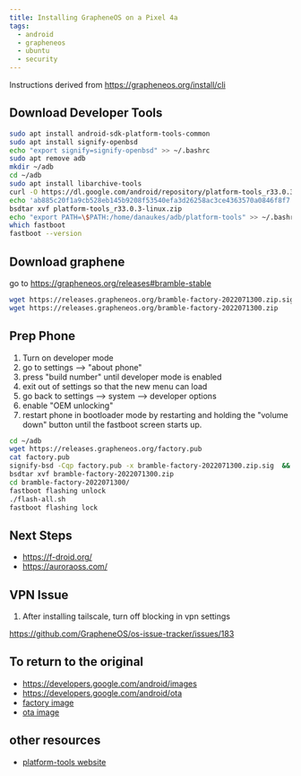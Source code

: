 ```yaml
---
title: Installing GrapheneOS on a Pixel 4a
tags:
  - android
  - grapheneos
  - ubuntu
  - security
---
```




Instructions derived from <https://grapheneos.org/install/cli>

## Download Developer Tools

```bash
sudo apt install android-sdk-platform-tools-common
sudo apt install signify-openbsd
echo "export signify=signify-openbsd" >> ~/.bashrc
sudo apt remove adb 
mkdir ~/adb
cd ~/adb
sudo apt install libarchive-tools
curl -O https://dl.google.com/android/repository/platform-tools_r33.0.3-linux.zip
echo 'ab885c20f1a9cb528eb145b9208f53540efa3d26258ac3ce4363570a0846f8f7  platform-tools_r33.0.3-linux.zip' | sha256sum -c
bsdtar xvf platform-tools_r33.0.3-linux.zip
echo "export PATH=\$PATH:/home/danaukes/adb/platform-tools" >> ~/.bashrc
which fastboot
fastboot --version
```

## Download graphene

go to <https://grapheneos.org/releases#bramble-stable>

```bash
wget https://releases.grapheneos.org/bramble-factory-2022071300.zip.sig
wget https://releases.grapheneos.org/bramble-factory-2022071300.zip
```

## Prep Phone

1. Turn on developer mode
1. go to settings --> "about phone"
1. press "build number" until developer mode is enabled
1. exit out of settings so that the new menu can load
1. go back to settings --> system --> developer options
1. enable "OEM unlocking"
1. restart phone in bootloader mode by restarting and holding the "volume down" button until the fastboot screen starts up.

```bash
cd ~/adb
wget https://releases.grapheneos.org/factory.pub
cat factory.pub 
signify-bsd -Cqp factory.pub -x bramble-factory-2022071300.zip.sig  && echo verified
bsdtar xvf bramble-factory-2022071300.zip
cd bramble-factory-2022071300/
fastboot flashing unlock
./flash-all.sh 
fastboot flashing lock
```

## Next Steps

* <https://f-droid.org/>
* <https://auroraoss.com/>

## VPN Issue

1. After installing tailscale, turn off blocking in vpn settings

<https://github.com/GrapheneOS/os-issue-tracker/issues/183>


## To return to the original

* <https://developers.google.com/android/images>
* <https://developers.google.com/android/ota>
* [factory image](https://dl.google.com/dl/android/aosp/bramble-sq3a.220705.003.a1-factory-87426cb6.zip)
* [ota image](https://dl.google.com/dl/android/aosp/bramble-ota-sq3a.220705.003.a1-1fefa3a0.zip)

## other resources

* [platform-tools website](https://developer.android.com/studio/releases/platform-tools.html)